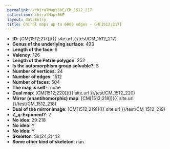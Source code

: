 ```yaml
--- 
 permalink: /chiralMaps6kE/CM_1512_217 
 collection: chiralMaps6kE
 layout: dataEntry
 title: Chiral maps up to 6000 edges - CM[1512;217]
---
```


- **ID**: [CM[1512;217]]({{ site.url }}/test/CM_1512_217)
- **Genus of the underlying surface**: 493
- **Length of the face**: 6
- **Valency**: 126
- **Length of the Petrie polygon**: 252
- **Is the automorphism group solvable?**: S
- **Number of vertices**: 24
- **Number of edges**: 1512
- **Number of faces**: 504
- **The map is self-**: none
- **Dual map**: [CM[1512;220]]({{ site.url }}/test/CM_1512_220)
- **Mirror (enantihomorphic) map**: [CM[1512;218]]({{ site.url }}/test/CM_1512_218)
- **Dual of the mirror image**: [CM[1512;219]]({{ site.url }}/test/CM_1512_219)
- **Z_q-Exponent?**: 2
- **No idea**:  29:218
- **No idea**: Y
- **No idea**: Y
- **Skeleton**: Sk(24;2)^42
- **Some other kind of skeleton**: nan
